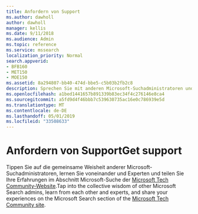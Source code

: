 ```yaml
---
title: Anfordern von Support
ms.author: dawholl
author: dawholl
manager: kellis
ms.date: 9/11/2018
ms.audience: Admin
ms.topic: reference
ms.service: mssearch
localization_priority: Normal
search.appverid:
- BFB160
- MET150
- MOE150
ms.assetid: 8a294807-bb40-474d-bbe5-c5b03b2fb2c8
description: Sprechen Sie mit anderen Microsoft-Suchadministratoren und-Experten in der Tech-Community
ms.openlocfilehash: a1bed1441657b891339b83ec34f4c276146e8ca4
ms.sourcegitcommit: a5fd9d4f46bbb7c539630735ac16e0c786939e5d
ms.translationtype: MT
ms.contentlocale: de-DE
ms.lasthandoff: 05/01/2019
ms.locfileid: "33508633"
---
```

# <a name="get-support"></a><span data-ttu-id="65891-103">Anfordern von Support</span><span class="sxs-lookup"><span data-stu-id="65891-103">Get support</span></span>

<span data-ttu-id="65891-104">Tippen Sie auf die gemeinsame Weisheit anderer Microsoft-Suchadministratoren, lernen Sie voneinander und Experten und teilen Sie Ihre Erfahrungen im Abschnitt Microsoft-Suche der [Microsoft Tech Community-Website](https://techcommunity.microsoft.com/t5/Microsoft-Search/ct-p/MicrosoftSearch).</span><span class="sxs-lookup"><span data-stu-id="65891-104">Tap into the collective wisdom of other Microsoft Search admins, learn from each other and experts, and share your experiences on the Microsoft Search section of the [Microsoft Tech Community site](https://techcommunity.microsoft.com/t5/Microsoft-Search/ct-p/MicrosoftSearch).</span></span>

  

